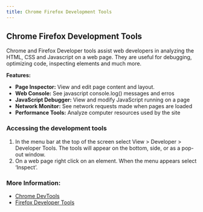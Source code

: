 ```yaml
---
title: Chrome Firefox Development Tools
---
```


## Chrome Firefox Development Tools

Chrome and Firefox Developer tools assist web developers in analyzing the HTML, CSS and Javascript on a web page. They are useful for debugging, optimizing code, inspecting elements and much more.

**Features:**
* **Page Inspector:**  View and edit page content and layout.
* **Web Console:**  See javascript console.log() messages and erros
* **JavaScript Debugger:**  View and modify JavaScript running on a page
* **Network Monitor:**  See network requests made when pages are loaded
* **Performance Tools:**  Analyze computer resources used by the site

### Accessing the development tools

1. In the menu bar at the top of the screen select View > Developer > Developer Tools. The tools will appear on the bottom, side, or as a pop-out window.
2. On a web page right click on an element. When the menu appears select ‘Inspect’.




### More Information:
* [Chrome DevTools](https://developer.chrome.com/devtools)
* [Firefox Developer Tools](https://developer.mozilla.org/en-US/docs/Tools)
